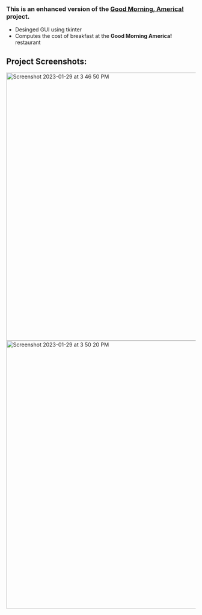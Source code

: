 
### This is an enhanced version of the [Good Morning, America!](https://github.com/ychoi1001/UWO/blob/main/Year%201/Computer%20Science%201026/Good%20Morning%20America/README.md) project.

* Desinged GUI using tkinter
* Computes the cost of breakfast at the <b>Good Morning America!</b> restaurant


<h2>Project Screenshots:</h2>
<img width="712" alt="Screenshot 2023-01-29 at 3 46 50 PM" src="https://user-images.githubusercontent.com/30884841/215355032-3bcc73bb-4098-4d42-9fe0-494ec3e030cf.png">
<img width="712" alt="Screenshot 2023-01-29 at 3 50 20 PM" src="https://user-images.githubusercontent.com/30884841/215355060-8856a732-6ce6-4a23-bed6-d1f35f70a52e.png">
